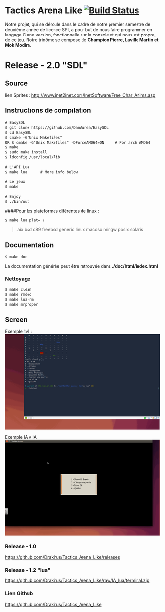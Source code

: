 Tactics Arena Like  [![Build Status](https://travis-ci.org/Drakirus/Tactics_Arena_Like.svg?branch=IA_lua)](https://travis-ci.org/Drakirus/Tactics_Arena_Like/branches)
==

Notre projet, qui se déroule dans le cadre de notre premier semestre de deuxième année de licence SPI, a pour but de nous faire programmer en langage C une version, fonctionnelle sur la console et qui nous est propre, de ce jeu. Notre trinôme se compose de **Champion Pierre, Laville Martin et Mok Modira**.


# Release - 2.0 "SDL"

## Source 
lien Sprites : http://www.inet2inet.com/InetSoftware/Free_Char_Anims.asp

## Instructions de compilation

```
# EasySDL
$ git clone https://github.com/DanAurea/EasySDL
$ cd EasySDL
$ cmake -G"Unix Makefiles"
OR $ cmake -G"Unix Makefiles" -DForceAMD64=ON     # For arch AMD64
$ make
$ sudo make install
$ ldconfig /usr/local/lib

# L'API Lua
$ make lua      # More info below

# Le jeux
$ make

# Enjoy
$ ./bin/out
```
####Pour les plateformes diférentes de linux :
```
$ make lua plat= ↓
```
> aix bsd c89 freebsd generic linux macosx mingw posix solaris

## Documentation
```
$ make doc
```
La documentation  générée peut être retrouvée dans **./doc/html/index.html**
### Nettoyage
```
$ make clean
$ make rmdoc
$ make lua-rm
$ make mrproper
```
## Screen

Exemple 1v1 :
![1 v 1](ressources/game_player.gif)

Exemple IA v IA
![IA vs IA](ressources/game_ia.gif)

### Release - 1.0 

https://github.com/Drakirus/Tactics_Arena_Like/releases

### Release - 1.2 "lua"

https://github.com/Drakirus/Tactics_Arena_Like/raw/IA_lua/terminal.zip

### Lien Github


https://github.com/Drakirus/Tactics_Arena_Like
